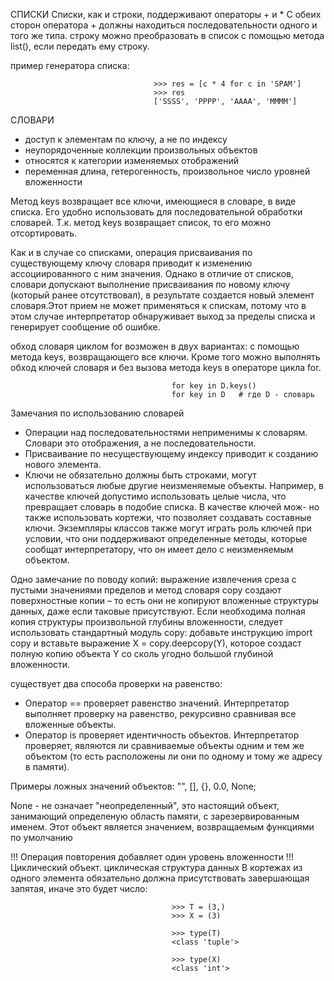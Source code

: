 СПИСКИ Списки, как и строки, поддерживают операторы + и * С обеих сторон оператора + должны находиться последовательности одного и того же типа. строку можно преобразовать в список с помощью метода list(), если передать ему строку.

пример генератора списка:

                                    >>> res = [c * 4 for c in 'SPAM']
                                    >>> res
                                    ['SSSS', 'PPPP', 'AAAA', 'MMMM']


СЛОВАРИ
 - доступ к элементам по ключу, а не по индексу
 - неупорядоченные коллекции произвольных объектов
 - относятся к категории изменяемых отображений
 - переменная длина, гетерогенность, произвольное число уровней вложенности

Метод keys возвращает все ключи, имеющиеся в словаре, в виде списка. Его удобно использовать для последовательной
обработки словарей. Т.к. метод keys возвращает список, то его можно отсортировать.

Как и в случае со списками, операция присваивания по существующему ключу словаря приводит к изменению ассоциированного с ним значения. Однако в отличие от списков, словари допускают выполнение присваивания по новому ключу (который ранее отсутствовал), в результате создается новый элемент словаря.Этот прием не может применяться к спискам, потому что в этом случае интерпретатор обнаруживает выход за пределы списка и генерирует сообщение об ошибке.

обход словаря циклом for возможен в двух вариантах: с помощью метода keys, возвращающего все ключи. Кроме того
можно выполнять обход ключей словаря и без вызова метода keys в операторе цикла for.

                                        for key in D.keys()
                                        for key in D   # где D - словарь


Замечания по использованию словарей
 - Операции над последовательностями неприменимы к словарям. Словари это отображения, а не последовательности.
 - Присваивание по несуществующему индексу приводит к созданию нового элемента.
 - Ключи не обязательно должны быть строками, могут использоваться любые другие неизменяемые объекты. Например, в качестве ключей допустимо использовать целые числа, что превращает словарь в подобие списка. В качестве ключей мож-
но также использовать кортежи, что позволяет создавать составные ключи. Экземпляры классов также могут играть роль ключей при условии, что они поддерживают определенные методы, которые сообщат интерпретатору, что он имеет дело с неизменяемым объектом.

Одно замечание по поводу копий: выражение извлечения среза с пустыми значениями пределов и метод словаря copy создают поверхностные копии – то есть они не копируют вложенные структуры данных, даже если таковые присутствуют. Если необходима полная копия структуры произвольной глубины вложенности, следует использовать стандартный модуль copy: добавьте инструкцию import copy и вставьте выражение X = copy.deepcopy(Y), которое создаст полную копию объекта Y со сколь угодно большой глубиной вложенности.

существует два способа проверки на равенство:
 - Оператор == проверяет равенство значений. Интерпретатор выполняет проверку на равенство, рекурсивно сравнивая все    вложенные объекты.
 - Оператор is проверяет идентичность объектов. Интерпретатор проверяет, являются ли сравниваемые объекты одним и тем   же объектом (то есть расположены ли они по одному и тому же адресу в памяти).

Примеры ложных значений объектов: "", [], {}, 0.0, None;

None - не означает "неопределенный", это настоящий объект, занимающий определеную область памяти, с зарезервированным
именем. Этот объект является значением, возвращаемым функциями по умолчанию


!!! Операция повторения добавляет один уровень вложенности
!!! Циклический объект. циклическая структура данных
В кортежах из одного элемента обязательно должна присутствовать завершающая запятая, иначе это будет число:

                                        >>> T = (3,)
                                        >>> X = (3)
                                        
                                        >>> type(T)
                                        <class 'tuple'>

                                        >>> type(X)
                                        <class 'int'>

